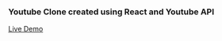 ### Youtube Clone created using React and Youtube API

[Live Demo](https://youtube-api-clone-project.netlify.app/)
